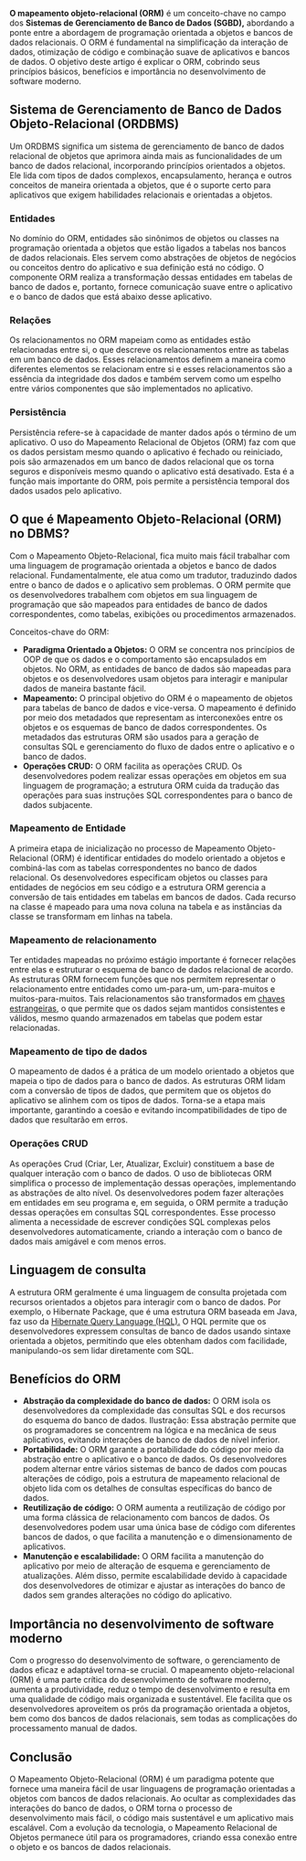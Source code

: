 **O mapeamento objeto-relacional (ORM)** é um conceito-chave no campo dos **Sistemas de Gerenciamento de Banco de Dados (SGBD),** abordando a ponte entre a abordagem de programação orientada a objetos e bancos de dados relacionais. O ORM é fundamental na simplificação da interação de dados, otimização de código e combinação suave de aplicativos e bancos de dados. O objetivo deste artigo é explicar o ORM, cobrindo seus princípios básicos, benefícios e importância no desenvolvimento de software moderno.

## Sistema de Gerenciamento de Banco de Dados Objeto-Relacional (ORDBMS)

Um ORDBMS significa um sistema de gerenciamento de banco de dados relacional de objetos que aprimora ainda mais as funcionalidades de um banco de dados relacional, incorporando princípios orientados a objetos. Ele lida com tipos de dados complexos, encapsulamento, herança e outros conceitos de maneira orientada a objetos, que é o suporte certo para aplicativos que exigem habilidades relacionais e orientadas a objetos.

### Entidades

No domínio do ORM, entidades são sinônimos de objetos ou classes na programação orientada a objetos que estão ligados a tabelas nos bancos de dados relacionais. Eles servem como abstrações de objetos de negócios ou conceitos dentro do aplicativo e sua definição está no código. O componente ORM realiza a transformação dessas entidades em tabelas de banco de dados e, portanto, fornece comunicação suave entre o aplicativo e o banco de dados que está abaixo desse aplicativo.

### Relações

Os relacionamentos no ORM mapeiam como as entidades estão relacionadas entre si, o que descreve os relacionamentos entre as tabelas em um banco de dados. Esses relacionamentos definem a maneira como diferentes elementos se relacionam entre si e esses relacionamentos são a essência da integridade dos dados e também servem como um espelho entre vários componentes que são implementados no aplicativo.

### Persistência

Persistência refere-se à capacidade de manter dados após o término de um aplicativo. O uso do Mapeamento Relacional de Objetos (ORM) faz com que os dados persistam mesmo quando o aplicativo é fechado ou reiniciado, pois são armazenados em um banco de dados relacional que os torna seguros e disponíveis mesmo quando o aplicativo está desativado. Esta é a função mais importante do ORM, pois permite a persistência temporal dos dados usados pelo aplicativo.

## O que é Mapeamento Objeto-Relacional (ORM) no DBMS?

Com o Mapeamento Objeto-Relacional, fica muito mais fácil trabalhar com uma linguagem de programação orientada a objetos e banco de dados relacional. Fundamentalmente, ele atua como um tradutor, traduzindo dados entre o banco de dados e o aplicativo sem problemas. O ORM permite que os desenvolvedores trabalhem com objetos em sua linguagem de programação que são mapeados para entidades de banco de dados correspondentes, como tabelas, exibições ou procedimentos armazenados.

Conceitos-chave do ORM:

- **Paradigma Orientado a Objetos:** O ORM se concentra nos princípios de OOP de que os dados e o comportamento são encapsulados em objetos. No ORM, as entidades de banco de dados são mapeadas para objetos e os desenvolvedores usam objetos para interagir e manipular dados de maneira bastante fácil.
- **Mapeamento:** O principal objetivo do ORM é o mapeamento de objetos para tabelas de banco de dados e vice-versa. O mapeamento é definido por meio dos metadados que representam as interconexões entre os objetos e os esquemas de banco de dados correspondentes. Os metadados das estruturas ORM são usados para a geração de consultas SQL e gerenciamento do fluxo de dados entre o aplicativo e o banco de dados.
- **Operações CRUD:** O ORM facilita as operações CRUD. Os desenvolvedores podem realizar essas operações em objetos em sua linguagem de programação; a estrutura ORM cuida da tradução das operações para suas instruções SQL correspondentes para o banco de dados subjacente.

### Mapeamento de Entidade

A primeira etapa de inicialização no processo de Mapeamento Objeto-Relacional (ORM) é identificar entidades do modelo orientado a objetos e combiná-las com as tabelas correspondentes no banco de dados relacional. Os desenvolvedores especificam objetos ou classes para entidades de negócios em seu código e a estrutura ORM gerencia a conversão de tais entidades em tabelas em bancos de dados. Cada recurso na classe é mapeado para uma nova coluna na tabela e as instâncias da classe se transformam em linhas na tabela.

### Mapeamento de relacionamento

Ter entidades mapeadas no próximo estágio importante é fornecer relações entre elas e estruturar o esquema de banco de dados relacional de acordo. As estruturas ORM fornecem funções que nos permitem representar o relacionamento entre entidades como um-para-um, um-para-muitos e muitos-para-muitos. Tais relacionamentos são transformados em [chaves estrangeiras](https://www.geeksforgeeks.org/difference-between-primary-key-and-foreign-key/), o que permite que os dados sejam mantidos consistentes e válidos, mesmo quando armazenados em tabelas que podem estar relacionadas.

### Mapeamento de tipo de dados

O mapeamento de dados é a prática de um modelo orientado a objetos que mapeia o tipo de dados para o banco de dados. As estruturas ORM lidam com a conversão de tipos de dados, que permitem que os objetos do aplicativo se alinhem com os tipos de dados. Torna-se a etapa mais importante, garantindo a coesão e evitando incompatibilidades de tipo de dados que resultarão em erros.

### Operações CRUD

As operações Crud (Criar, Ler, Atualizar, Excluir) constituem a base de qualquer interação com o banco de dados. O uso de bibliotecas ORM simplifica o processo de implementação dessas operações, implementando as abstrações de alto nível. Os desenvolvedores podem fazer alterações em entidades em seu programa e, em seguida, o ORM permite a tradução dessas operações em consultas SQL correspondentes. Esse processo alimenta a necessidade de escrever condições SQL complexas pelos desenvolvedores automaticamente, criando a interação com o banco de dados mais amigável e com menos erros.

## Linguagem de consulta

A estrutura ORM geralmente é uma linguagem de consulta projetada com recursos orientados a objetos para interagir com o banco de dados. Por exemplo, o Hibernate Package, que é uma estrutura ORM baseada em Java, faz uso da [Hibernate Query Language (HQL).](https://www.geeksforgeeks.org/hibernate-query-language/) O HQL permite que os desenvolvedores expressem consultas de banco de dados usando sintaxe orientada a objetos, permitindo que eles obtenham dados com facilidade, manipulando-os sem lidar diretamente com SQL.

## Benefícios do ORM

- **Abstração da complexidade do banco de dados:** O ORM isola os desenvolvedores da complexidade das consultas SQL e dos recursos do esquema do banco de dados. Ilustração: Essa abstração permite que os programadores se concentrem na lógica e na mecânica de seus aplicativos, evitando interações de banco de dados de nível inferior.
- **Portabilidade:** O ORM garante a portabilidade do código por meio da abstração entre o aplicativo e o banco de dados. Os desenvolvedores podem alternar entre vários sistemas de banco de dados com poucas alterações de código, pois a estrutura de mapeamento relacional de objeto lida com os detalhes de consultas específicas do banco de dados.
- **Reutilização de código:** O ORM aumenta a reutilização de código por uma forma clássica de relacionamento com bancos de dados. Os desenvolvedores podem usar uma única base de código com diferentes bancos de dados, o que facilita a manutenção e o dimensionamento de aplicativos.
- **Manutenção e escalabilidade:** O ORM facilita a manutenção do aplicativo por meio de alteração de esquema e gerenciamento de atualizações. Além disso, permite escalabilidade devido à capacidade dos desenvolvedores de otimizar e ajustar as interações do banco de dados sem grandes alterações no código do aplicativo.

## Importância no desenvolvimento de software moderno

Com o progresso do desenvolvimento de software, o gerenciamento de dados eficaz e adaptável torna-se crucial. O mapeamento objeto-relacional (ORM) é uma parte crítica do desenvolvimento de software moderno, aumenta a produtividade, reduz o tempo de desenvolvimento e resulta em uma qualidade de código mais organizada e sustentável. Ele facilita que os desenvolvedores aproveitem os prós da programação orientada a objetos, bem como dos bancos de dados relacionais, sem todas as complicações do processamento manual de dados.

## Conclusão

O Mapeamento Objeto-Relacional (ORM) é um paradigma potente que fornece uma maneira fácil de usar linguagens de programação orientadas a objetos com bancos de dados relacionais. Ao ocultar as complexidades das interações do banco de dados, o ORM torna o processo de desenvolvimento mais fácil, o código mais sustentável e um aplicativo mais escalável. Com a evolução da tecnologia, o Mapeamento Relacional de Objetos permanece útil para os programadores, criando essa conexão entre o objeto e os bancos de dados relacionais.


